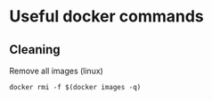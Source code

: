 # Useful docker commands #

## Cleaning ##

Remove all images (linux)

```docker rmi -f $(docker images -q)```
